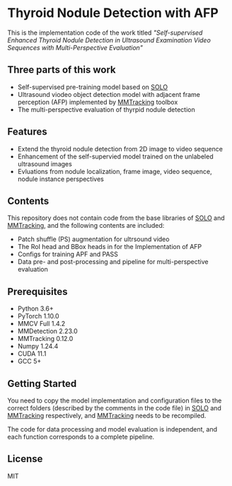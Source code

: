 # Thyroid Nodule Detection with AFP
This is the implementation code of the work titled _"Self-supervised Enhanced Thyroid Nodule Detection in Ultrasound Examination Video Sequences with Multi-Perspective Evaluation"_

## Three parts of this work
- Self-supervised pre-training model based on [SOLO]
- Ultrasound viodeo object detection model with adjacent frame perception (AFP) implemented by [MMTracking] toolbox
- The multi-perspective evaluation of thyrpid nodule detection

## Features
- Extend the thyroid nodule detection from 2D image to video sequence
- Enhancement of the self-supervied model trained on the unlabeled ultrasound images
- Evluations from nodule localization, frame image, video sequence, nodule instance perspectives    

## Contents
This repository does not contain code from the base libraries of [SOLO] and [MMTracking], and the following contents are included:
- Patch shuffle (PS) augmentation for ultrsound video
- The RoI head and BBox heads in for the Implementation of AFP
- Configs for training APF and PASS
- Data  pre- and post-processing and pipeline for multi-perspective evaluation

## Prerequisites
- Python 3.6+
- PyTorch 1.10.0
- MMCV Full 1.4.2
- MMDetection 2.23.0
- MMTracking 0.12.0
- Numpy 1.24.4
- CUDA 11.1
- GCC 5+

## Getting Started
You need to copy the model implementation and configuration files to the correct folders (described by the comments in the code file) in [SOLO] and [MMTracking] respectively, and [MMTracking] needs to be recompiled.

The code for data processing and model evaluation is independent, and each function corresponds to a complete pipeline.

## License

MIT


[//]: # (These are reference links used in the body of this note and get stripped out when the markdown processor does its job. There is no need to format nicely because it shouldn't be seen. Thanks SO - http://stackoverflow.com/questions/4823468/store-comments-in-markdown-syntax)
   [SOLO]: <https://github.com/vturrisi/solo-learn>
   [MMTracking]: <https://github.com/open-mmlab/mmtracking>
   [dill]: <https://github.com/joemccann/dillinger>
   [git-repo-url]: <https://github.com/joemccann/dillinger.git>
   [john gruber]: <http://daringfireball.net>
   [df1]: <http://daringfireball.net/projects/markdown/>
   [markdown-it]: <https://github.com/markdown-it/markdown-it>
   [Ace Editor]: <http://ace.ajax.org>
   [node.js]: <http://nodejs.org>
   [Twitter Bootstrap]: <http://twitter.github.com/bootstrap/>
   [jQuery]: <http://jquery.com>
   [@tjholowaychuk]: <http://twitter.com/tjholowaychuk>
   [express]: <http://expressjs.com>
   [AngularJS]: <http://angularjs.org>
   [Gulp]: <http://gulpjs.com>

   [PlDb]: <https://github.com/joemccann/dillinger/tree/master/plugins/dropbox/README.md>
   [PlGh]: <https://github.com/joemccann/dillinger/tree/master/plugins/github/README.md>
   [PlGd]: <https://github.com/joemccann/dillinger/tree/master/plugins/googledrive/README.md>
   [PlOd]: <https://github.com/joemccann/dillinger/tree/master/plugins/onedrive/README.md>
   [PlMe]: <https://github.com/joemccann/dillinger/tree/master/plugins/medium/README.md>
   [PlGa]: <https://github.com/RahulHP/dillinger/blob/master/plugins/googleanalytics/README.md>
